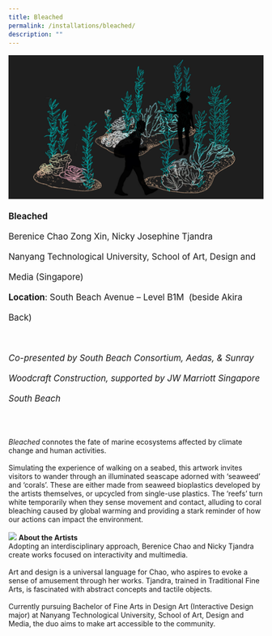 ```yaml
---
title: Bleached
permalink: /installations/bleached/
description: ""
---
```

<p style="font-size:17px; line-height:40px">
<img src="/images/Installations/bleached.jpg">
	<b>Bleached</b><br>
Berenice Chao Zong Xin, Nicky Josephine Tjandra&nbsp;
<br>
Nanyang Technological University, School of Art, Design and Media (Singapore)&nbsp;
<br>
		<b>Location</b>: South Beach Avenue – Level B1M&nbsp; (beside Akira Back)
<br><br>
<i>Co-presented by South Beach Consortium, Aedas, &amp; Sunray Woodcraft Construction, supported by JW Marriott Singapore South Beach</i><br><br>

<i>Bleached</i> connotes the fate of marine ecosystems affected by climate change and human activities.&nbsp;&nbsp;
<br><br>
Simulating the experience of walking on a seabed, this artwork invites visitors to wander through an illuminated seascape adorned with ‘seaweed’ and ‘corals’. These are either made from seaweed bioplastics developed by the artists themselves, or upcycled from single-use plastics. The ‘reefs’ turn white temporarily when they sense movement and contact, alluding to coral bleaching caused by global warming and providing a stark reminder of how our actions can impact the environment.
<br><br>
<img src="/images/Installations/nicky_berry_profile_landscape_ilsg23%20-%20berenice%20chao-min.jpg">
	<b>About the Artists</b><br>
Adopting an interdisciplinary approach, Berenice Chao and Nicky Tjandra create works focused on interactivity and multimedia.&nbsp;
<br><br>
Art and design is a universal language for Chao, who aspires to evoke a sense of amusement through her works. Tjandra, trained in Traditional Fine Arts, is fascinated with abstract concepts and tactile objects.&nbsp;
<br><br>
Currently pursuing Bachelor of Fine Arts in Design Art (Interactive Design major) at Nanyang Technological University, School of Art, Design and Media, the duo aims to make art accessible to the community.
</p>
<br>
